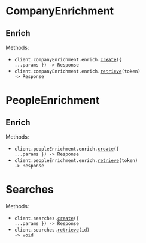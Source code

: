 # CompanyEnrichment

## Enrich

Methods:

- <code title="post /v1/companies/enrich">client.companyEnrichment.enrich.<a href="./src/resources/company-enrichment/enrich.ts">create</a>({ ...params }) -> Response</code>
- <code title="get /v1/companies/enrich/{token}">client.companyEnrichment.enrich.<a href="./src/resources/company-enrichment/enrich.ts">retrieve</a>(token) -> Response</code>

# PeopleEnrichment

## Enrich

Methods:

- <code title="post /v1/people/enrich">client.peopleEnrichment.enrich.<a href="./src/resources/people-enrichment/enrich.ts">create</a>({ ...params }) -> Response</code>
- <code title="get /v1/people/enrich/{token}">client.peopleEnrichment.enrich.<a href="./src/resources/people-enrichment/enrich.ts">retrieve</a>(token) -> Response</code>

# Searches

Methods:

- <code title="post /v1/searches">client.searches.<a href="./src/resources/searches.ts">create</a>({ ...params }) -> Response</code>
- <code title="get /v1/searches/{id}">client.searches.<a href="./src/resources/searches.ts">retrieve</a>(id) -> void</code>
